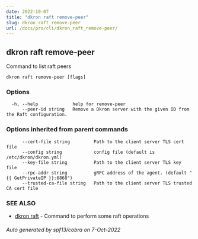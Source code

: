 ```yaml
---
date: 2022-10-07
title: "dkron raft remove-peer"
slug: dkron_raft_remove-peer
url: /docs/pro/cli/dkron_raft_remove-peer/
---
```

## dkron raft remove-peer

Command to list raft peers

```
dkron raft remove-peer [flags]
```

### Options

```
  -h, --help             help for remove-peer
      --peer-id string   Remove a Dkron server with the given ID from the Raft configuration.
```

### Options inherited from parent commands

```
      --cert-file string         Path to the client server TLS cert file
      --config string            config file (default is /etc/dkron/dkron.yml)
      --key-file string          Path to the client server TLS key file
      --rpc-addr string          gRPC address of the agent. (default "{{ GetPrivateIP }}:6868")
      --trusted-ca-file string   Path to the client server TLS trusted CA cert file
```

### SEE ALSO

* [dkron raft](/docs/pro/cli/dkron_raft/)	 - Command to perform some raft operations

###### Auto generated by spf13/cobra on 7-Oct-2022
